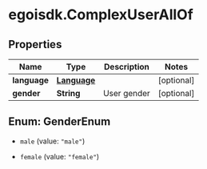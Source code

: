 # egoisdk.ComplexUserAllOf

## Properties

Name | Type | Description | Notes
------------ | ------------- | ------------- | -------------
**language** | [**Language**](Language.md) |  | [optional] 
**gender** | **String** | User gender | [optional] 



## Enum: GenderEnum


* `male` (value: `"male"`)

* `female` (value: `"female"`)




